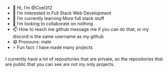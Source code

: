 - 👋 Hi, I’m @Coel312
- 👀 I’m interested in Full Stack Web Development
- 🌱 I’m currently learning More full stack stuff
- 💞️ I’m looking to collaborate on nothing
- 📫 How to reach me github message me if you can do that, or my discord is the same username as my github
- 😄 Pronouns: male
- ⚡ Fun fact: I have made many projects

I currently have a lot of repositories that are private, so the repositories that are public that you can see are not my only projects.

<!---
Coel312/Coel312 is a ✨ special ✨ repository because its `README.md` (this file) appears on your GitHub profile.
You can click the Preview link to take a look at your changes.
--->
